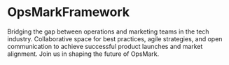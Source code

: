 # OpsMarkFramework
Bridging the gap between operations and marketing teams in the tech industry. Collaborative space for best practices, agile strategies, and open communication to achieve successful product launches and market alignment. Join us in shaping the future of OpsMark.
